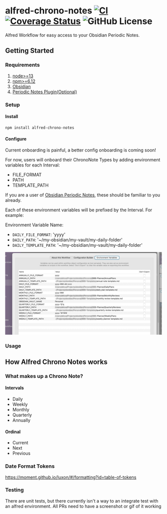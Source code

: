 # alfred-chrono-notes [![CI](https://github.com/weklund/alfred-chrono-notes/actions/workflows/tests.yml/badge.svg)](https://github.com/weklund/alfred-chrono-notes/actions/workflows/ci.yml) [![Coverage Status](https://coveralls.io/repos/github/weklund/alfred-chrono-notes/badge.svg?t=2QlVvG)](https://coveralls.io/github/weklund/alfred-chrono-notes) ![GitHub License](https://img.shields.io/github/license/weklund/alfred-chrono-notes)

Alfred Workflow for easy access to your Obsidian Periodic Notes.

## Getting Started

### Requirements

1. [node>=13](https://nodejs.org/en/download)
1. [npm>=6.12](https://docs.npmjs.com/downloading-and-installing-node-js-and-npm)
1. [Obsidian](https://obsidian.md/)
1. [Periodic Notes Plugin(Optional)](https://github.com/liamcain/obsidian-periodic-notes)

### Setup

#### Install

```sh
npm install alfred-chrono-notes
```

#### Configure

Current onboarding is painful, a better config onboarding is coming soon!

For now, users will onboard their ChronoNote Types by adding environment variables for each Interval:

- FILE_FORMAT
- PATH
- TEMPLATE_PATH

If you are a user of [Obsidian Periodic Notes](https://github.com/liamcain/obsidian-periodic-notes), these should be familiar to you already.

Each of these environment variables will be prefixed by the Interval. For example:

Environment Variable Name:

- `DAILY_FILE_FORMAT`: 'yyyy'
- `DAILY_PATH`: '~/my-obsidian/my-vault/my-daily-folder'
- `DAILY_TEMPLATE_PATH`: '~/my-obsidian/my-vault/my-daily-folder'

![Alfred Environment Variables](./docs/env-var.jpg)

### Usage

## How Alfred Chrono Notes works

### What makes up a Chrono Note?

#### Intervals

- Daily
- Weekly
- Monthly
- Quarterly
- Annually

#### Ordinal

- Current
- Next
- Previous

### Date Format Tokens

https://moment.github.io/luxon/#/formatting?id=table-of-tokens

### Testing

There are unit tests, but there currently isn't a way to an integrate test with an alfred environment. All PRs need to have a screenshot or gif of it working
